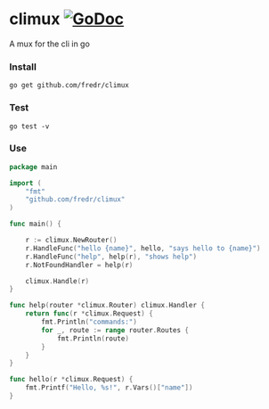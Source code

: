 climux [![GoDoc](https://godoc.org/github.com/fredr/climux?status.svg)](https://godoc.org/github.com/fredr/climux)
======

A mux for the cli in go


### Install
    go get github.com/fredr/climux

### Test
    go test -v

### Use
```go
package main

import (
	"fmt"
	"github.com/fredr/climux"
)

func main() {

	r := climux.NewRouter()
	r.HandleFunc("hello {name}", hello, "says hello to {name}")
	r.HandleFunc("help", help(r), "shows help")
	r.NotFoundHandler = help(r)

	climux.Handle(r)
}

func help(router *climux.Router) climux.Handler {
	return func(r *climux.Request) {
		fmt.Println("commands:")
		for _, route := range router.Routes {
			fmt.Println(route)
		}
	}
}

func hello(r *climux.Request) {
	fmt.Printf("Hello, %s!", r.Vars()["name"])
}

```
